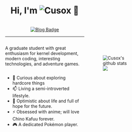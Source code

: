 <div style="display: grid; grid-template-columns: 2fr 1fr; place-items: center; place-content: stretch space-around; gap: 20px; padding: 20px;">
    <div style="grid-column: 1 / 2;place-self: center center; display: flex; flex-direction: column; justify-content: space-around; padding: 20px">
        <h1 align="center">Hi, I'm <img src="https://glitch-art.vercel.app/api/simple?word=Cusox" alt="Cusox" /> 👋</h1>
        <br>
        <div align="center">
            <a href="https://blog.cusox.net" target="_blank">
                <img src="https://img.shields.io/badge/博客-Blog-orange?&style=flat-square" alt="Blog Badge"/>
            </a>
        </div>
        <hr>
        <p>A graduate student with great enthusiasm for kernel development, modern coding, interesting technologies, and adventure games.</p>
        <ul>
            <li>🔭 Curious about exploring hardcore things</li>
            <li>📫 Living a semi-introverted lifestyle.</li>
            <li>🌱 Optimistic about life and full of hope for the future.</li>
            <li>⚡ Obsessed with anime; will love Chino Kafuu forever.</li>
            <li>🎮 A dedicated Pokémon player.</li>
        </ul>
    </div>
    <div style="grid-column: 2 / 3; place-self: center center; display: flex; flex-direction: column; justify-content: space-around; padding: 20px">
        <img src="https://github-readme-stats.vercel.app/api?username=Cusox&show_icons=true&count_private=true" alt="Cusox's github stats" />
        <img src="https://github-readme-stats.vercel.app/api/top-langs?username=Cusox&langs_count=8&layout=donut" />
    </div>
</div>
